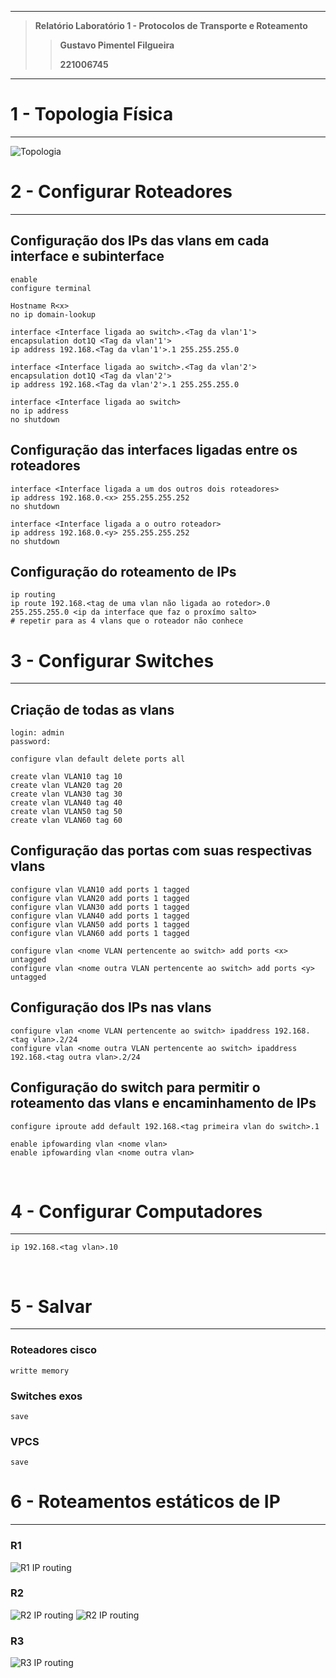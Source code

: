 
---

> **Relatório Laboratório 1 - Protocolos de Transporte e Roteamento**
>
>> **Gustavo Pimentel Filgueira**
>>
>> **221006745**

---

# 1 - Topologia Física

---

![Topologia](images/topologia1.jpeg "Topologia")

# 2 - Configurar Roteadores

---

## Configuração dos IPs das vlans em cada interface e subinterface

```
enable
configure terminal

Hostname R<x>
no ip domain-lookup

interface <Interface ligada ao switch>.<Tag da vlan'1'>
encapsulation dot1Q <Tag da vlan'1'>
ip address 192.168.<Tag da vlan'1'>.1 255.255.255.0

interface <Interface ligada ao switch>.<Tag da vlan'2'>
encapsulation dot1Q <Tag da vlan'2'>
ip address 192.168.<Tag da vlan'2'>.1 255.255.255.0

interface <Interface ligada ao switch>
no ip address
no shutdown
```
  
## Configuração das interfaces ligadas entre os roteadores

```
interface <Interface ligada a um dos outros dois roteadores>
ip address 192.168.0.<x> 255.255.255.252
no shutdown

interface <Interface ligada a o outro roteador>
ip address 192.168.0.<y> 255.255.255.252
no shutdown
```

## Configuração do roteamento de IPs

```
ip routing
ip route 192.168.<tag de uma vlan não ligada ao rotedor>.0 255.255.255.0 <ip da interface que faz o proxímo salto>
# repetir para as 4 vlans que o roteador não conhece
```

# 3 - Configurar Switches

---

## Criação de todas as vlans

```
login: admin
password:

configure vlan default delete ports all

create vlan VLAN10 tag 10
create vlan VLAN20 tag 20
create vlan VLAN30 tag 30
create vlan VLAN40 tag 40
create vlan VLAN50 tag 50
create vlan VLAN60 tag 60
```

## Configuração das portas com suas respectivas vlans

```
configure vlan VLAN10 add ports 1 tagged
configure vlan VLAN20 add ports 1 tagged
configure vlan VLAN30 add ports 1 tagged
configure vlan VLAN40 add ports 1 tagged
configure vlan VLAN50 add ports 1 tagged
configure vlan VLAN60 add ports 1 tagged

configure vlan <nome VLAN pertencente ao switch> add ports <x> untagged
configure vlan <nome outra VLAN pertencente ao switch> add ports <y> untagged
```

## Configuração dos IPs nas vlans

```
configure vlan <nome VLAN pertencente ao switch> ipaddress 192.168.<tag vlan>.2/24
configure vlan <nome outra VLAN pertencente ao switch> ipaddress 192.168.<tag outra vlan>.2/24
```

## Configuração do switch para permitir o roteamento das vlans e encaminhamento de IPs

```
configure iproute add default 192.168.<tag primeira vlan do switch>.1

enable ipfowarding vlan <nome vlan>
enable ipfowarding vlan <nome outra vlan>
```

<br>

# 4 - Configurar Computadores

---

```
ip 192.168.<tag vlan>.10
```

<br>

# 5 - Salvar

---

### Roteadores cisco

```
writte memory
```

### Switches exos

```
save
```

### VPCS

```
save
```

# 6 - Roteamentos estáticos de IP

---

### R1

![R1 IP routing](images/ipR1-lab1.jpeg)

### R2

![R2 IP routing](images/ipR2.1-lab1.jpeg)
![R2 IP routing](images/ipR2.2-lab1.jpeg)

###  R3

![R3 IP routing](images/ipR3-lab1.jpeg)

